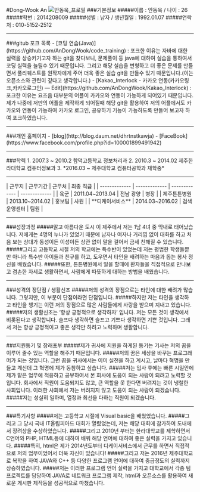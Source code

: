 #Dong-Wook An
![안동욱_프로필](https://scontent.xx.fbcdn.net/hphotos-prn2/v/t1.0-9/10413360_682603585146285_8950768675462151995_n.jpg?oh=2c2f0f8252ae90ac0516c65e15709fdb&oe=57730666)
###기본정보
#####이름 : 안동욱 / 나이 : 26<br>
#####학번 : 2014208009
#####성별 : 남자 / 생년월일 : 1992.01.07
#####연락처 : 010-5152-2512
<hr>
###gitub 포크 목록
- [코딩 연습(Java)](https://github.com/AnDongWook/code_training) : 포크한 이유는 자바에 대한 실력을 상승키기고자 하는 git을 찾다보니, 문제풀이 등 java에 대하여 실습을 통하여서 코딩 실력을 늘릴수 있기 때문입니다.
그리고 해당 실습을 변형하고 더 좋은 문제를 만들면서 풀리퀘스트를 원작자에게 주어 더욱 좋은 실습 git을 만들수 있기 때문입니다.(이는 오픈소스와 관련이 깊다고 생각합니다.)
- [Kakao_Interlock - 카카오 연동(카카오링크,카카오로그인)  — Edit](https://github.com/AnDongWook/Kakao_Interlock) : 포크한 이유는 요즈음 대부분의 어플이 카카오와 연동이 가능하게 되어있기 때문입니다. 제가 나중에 저만의 어플을 제작하게 되어질때 해당 git을 활용하여 저의 어플에서도 카카오와 연동이 가능하여 카카오 로그인, 공유하기 기능이 가능하도록 만들어 보고자 하여 포크하였습니다.
<hr>
###개인 홈페이지
- [blog](http://blog.daum.net/dhrtnstkawja)
- [FaceBook](https://www.facebook.com/profile.php?id=100001899491942)
<hr>
###학력
1. 2007.3 ~ 2010.2 함덕고등학교 정보처리과
2. 2010.3 ~ 2014.02 제주한라대학교 컴퓨터정보과
3. *2016.03 ~ 제주대학교 컴퓨터공학과 재학중*
<hr>
| 근무지  | 근무기간 | 근무처  | 최종 직급 |
| ------------- | ------------- | ------------- | ------------- |
| 육군 | 2011.04~2013.04 | 전남 광양 | 병장 |
| 제주튼튼병원 | 2013.10~2014.02 | 홍보팀 | 사원 |
| **디케이서비스** | 2014.03~2016.02 | 검색운영센터 | 팀원 |
<hr>
###성장과정
#####맑고 아름다운 도시 이 제주에서 저는 1남 4녀 중 막내로 태어났습니다. 저에게는 4명의 누나가 있었기 때문에 남자나 여자나 거리낌 없이 대화를 하고 처음 보는 상대가 동성이든 이성이든 상관 없이 말을 걸어서 금세 친해질 수 있습니다.
#####그리고 고등학교 시절 저의 학교에는 특수반이 있었는데 저는 평범한 학생들뿐만 아니라 특수반 아이들과 친구를 하고, 도우면서 타인을 배려하는 마음과 돕는 봉사 정신을 배웠습니다.
#####또한, 튼튼병원에서 일을 할때에 환자들을 직접적으로 만나보고 겸손한 자세로 생활하면서, 사람에게 따뜻하게 대하는 방법을 배웠습니다.
<hr>
###성격의 장단점 / 생활신조
#####저의 성격의 장점으로는 타인에 대한 배려가 많습니다. 그렇지만, 이 부분이 단점이라면 단점입니다. 
#####하지만 저는 타인을 생각하고 타인을 챙기는 이런 저의 장점으로 많은 사람들에게 사랑을 받으며 지내고 있습니다.
#####저의 생활신조는 ‘항상 긍정적으로 생각하자’ 입니다. 저는 모든 것이 생각에서 비롯된다고 생각합니다. 슬프다 생각하면 슬프고 기쁘다 생각하면 기쁜 것입니다. 그래서 저는 항상 긍정적이고 좋은 생각만 하려고 노력하며 생활합니다.
<hr>
###지원동기 및 장래포부
#####제가 귀사에 지원을 하게된 동기는 기사는 저의 꿈을 이루어 줄수 있는 역할을 해주기 때문입니다.
#####저의 꿈은 세상을 바꾸는 프로그래머가 되는 것입니다. 그런 꿈을 귀사에서는 이미 실천을 하고 계시고, 날마다  혁명을 만들고 계신데 그 혁명에 제가 동참하고 싶습니다.
#####저는 입사 후에는 빠른 시일안에 제가 맡은 업무에 적응하고 공부하여서 본 회사에 도움이 되는 사람이 되려고 노력할 것입니다. 회사에서 직원이 도움되지도 않고, 큰 역할을 못 한다면 버려지는 것이 냉철한 사회입니다. 이러한 사회에서 저는 버려지지 않고 도움이 되는 사람이 되겠습니다.
#####저는 성실히 일하며, 열정과 최선을 다하는 직원이 되겠습니다.
<hr>
###특기사항
#####저는 고등학교 시절에 Visual basic을 배웠었습니다.
#####그리고 그 당시 국내 IT올림피아드 대회가 열렸었는데, 저는 해당 대회에 참가하여 도내에서 장려상을 수상하였습니다.
#####그리고 2010년 부터는 한라대학교를 제학하면서 C언어와 PHP, HTML등에 대하여 배워 해당 언어에 대하여 좋은 실력을 가지고 있습니다.
#####특히, html은 제가 2014년도부터 디케이서비스에서 근무를 하면서 직접적으로 저의 업무이었어서 더욱 자신이 있습니다!
#####그리고 저는 2016년 제주대학교로 복학을 하여 JAVA와 C++ 등 다양한 프로그램 언어에 대하여 중급정도의 실력까지 상승하였습니다.
#####저는 이러한 프로그램 언어 실력을 가지고 대학교에서 각종 팀프로젝트를 담당하여 JAVA로 네트워크 프로그램 제작, html과 오픈소스를 활용하여 새로운 게시판 제작등을 성공적으로 마쳤습니다.
